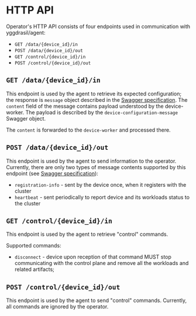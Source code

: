# HTTP API

Operator's HTTP API consists of four endpoints used in communication with yggdrasil/agent:

 - `GET /data/{device_id}/in`
 - `POST /data/{device_id}/out`
 - `GET /control/{device_id}/in`
 - `POST /control/{device_id}/out`

## `GET /data/{device_id}/in`

This endpoint is used by the agent to retrieve its expected configuration; the response is `message` object described in the [Swagger specification](http_api_swagger.md). 
The `content` field of the message contains payload understood by the device-worker. The payload is described by the `device-configuration-message` Swagger object. 

The `content` is forwarded to the `device-worker` and processed there.


## `POST /data/{device_id}/out` 

This endpoint is used by the agent to send information to the operator. Currently, there are only two types of message contents supported by this endpoint (see [Swagger specification](http_api_swagger.md)):

 - `registration-info` - sent by the device once, when it registers with the cluster
 - `heartbeat` - sent periodically to report device and its workloads status to the cluster

## `GET /control/{device_id}/in`

This endpoint is used by the agent to retrieve "control" commands. 

Supported commands:
 - `disconnect` - device upon reception of that command MUST stop communicating with the control plane and remove all the workloads and related artifacts;

## `POST /control/{device_id}/out`

This endpoint is used by the agent to send "control" commands. Currently, all commands are ignored by the operator.